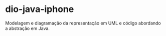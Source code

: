 # dio-java-iphone
Modelagem e diagramação da representação em UML e código abordando a abstração em Java.
